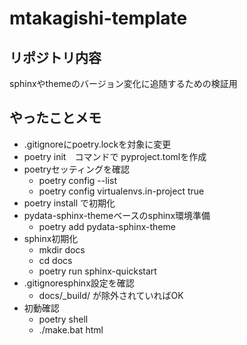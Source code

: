# mtakagishi-template

## リポジトリ内容
sphinxやthemeのバージョン変化に追随するための検証用

## やったことメモ
* .gitignoreにpoetry.lockを対象に変更
* poetry init　コマンドで pyproject.tomlを作成
* poetryセッティングを確認
  * poetry config --list
  * poetry config virtualenvs.in-project true
* poetry install で初期化
* pydata-sphinx-themeベースのsphinx環境準備
  * poetry add pydata-sphinx-theme
* sphinx初期化
  * mkdir docs
  * cd docs
  * poetry run sphinx-quickstart
* .gitignoresphinx設定を確認
  * docs/_build/ が除外されていればOK
* 初動確認
  * poetry shell
  * ./make.bat html